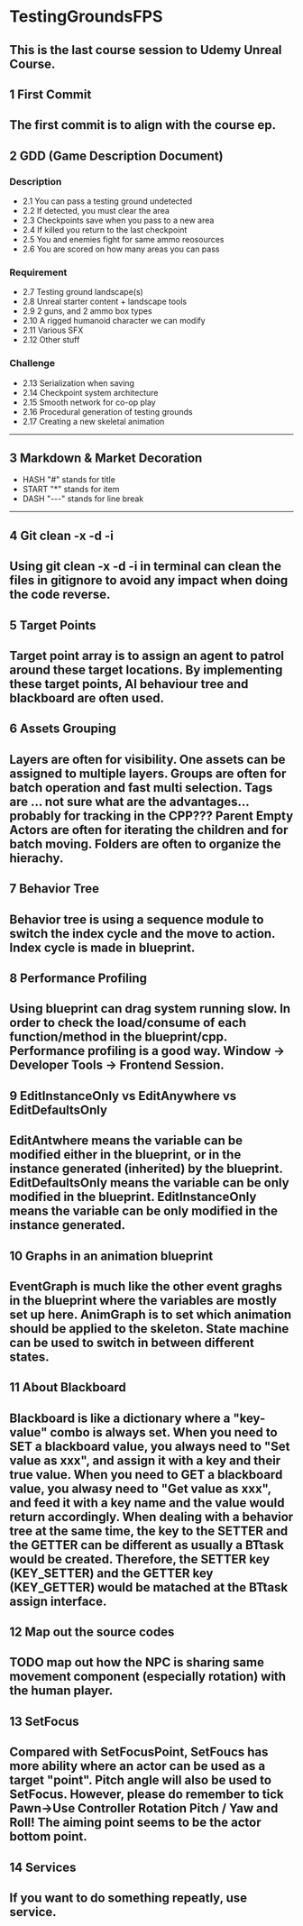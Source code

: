 # TestingGroundsFPS

This is the last course session to Udemy Unreal Course.
---

## 1 First Commit

The first commit is to align with the course ep.
---

## 2 GDD (Game Description Document)
### Description
* 2.1 You can pass a testing ground undetected
* 2.2 If detected, you must clear the area
* 2.3 Checkpoints save when you pass to a new area
* 2.4 If killed you return to the last checkpoint
* 2.5 You and enemies fight for same ammo reosources
* 2.6 You are scored on how many areas you can pass
### Requirement
* 2.7 Testing ground landscape(s)
* 2.8 Unreal starter content + landscape tools
* 2.9 2 guns, and 2 ammo box types
* 2.10 A rigged humanoid character we can modify
* 2.11 Various SFX
* 2.12 Other stuff
### Challenge
* 2.13 Serialization when saving
* 2.14 Checkpoint system architecture
* 2.15 Smooth network for co-op play
* 2.16 Procedural generation of testing grounds
* 2.17 Creating a new skeletal animation
---

## 3 Markdown & Market Decoration
* HASH "#" stands for title
* START "*" stands for item
* DASH "---" stands for line break
---

## 4 Git clean -x -d -i

Using git clean -x -d -i in terminal can clean the files in gitignore to avoid any impact when doing the code reverse.
---

## 5 Target Points

Target point array is to assign an agent to patrol around these target locations.
By implementing these target points, AI behaviour tree and blackboard are often used.
---

## 6 Assets Grouping

Layers are often for visibility. One assets can be assigned to multiple layers.
Groups are often for batch operation and fast multi selection.
Tags are ... not sure what are the advantages... probably for tracking in the CPP???
Parent Empty Actors are often for iterating the children and for batch moving.
Folders are often to organize the hierachy.
---

## 7 Behavior Tree

Behavior tree is using a sequence module to switch the index cycle and the move to action. Index cycle is made in blueprint.
---

## 8 Performance Profiling

Using blueprint can drag system running slow. In order to check the load/consume of each function/method in the blueprint/cpp. Performance profiling is a good way. 
Window -> Developer Tools -> Frontend Session.
---

## 9 EditInstanceOnly vs EditAnywhere vs EditDefaultsOnly

EditAntwhere means the variable can be modified either in the blueprint, or in the instance generated (inherited) by the blueprint.
EditDefaultsOnly means the variable can be only modified in the blueprint.
EditInstanceOnly means the variable can be only modified in the instance generated.
---

## 10 Graphs in an animation blueprint

EventGraph is much like the other event graghs in the blueprint where the variables are mostly set up here.
AnimGraph is to set which animation should be applied to the skeleton. State machine can be used to switch in between different states.
---

## 11 About Blackboard

Blackboard is like a dictionary where a "key-value" combo is always set.
When you need to SET a blackboard value, you always need to "Set value as xxx", and assign it with a key and their true value.
When you need to GET a blackboard value, you alwasy need to "Get value as xxx", and feed it with a key name and the value would return accordingly.
When dealing with a behavior tree at the same time, the key to the SETTER and the GETTER can be different as usually a BTtask would be created.
Therefore, the SETTER key (KEY_SETTER) and the GETTER key (KEY_GETTER) would be matached at the BTtask assign interface.
---

## 12 Map out the source codes

TODO map out how the NPC is sharing same movement component (especially rotation) with the human player.
---

## 13 SetFocus

Compared with SetFocusPoint, SetFoucs has more ability where an actor can be used as a target "point".
Pitch angle will also be used to SetFocus.
However, please do remember to tick Pawn->Use Controller Rotation Pitch / Yaw and Roll!
The aiming point seems to be the actor bottom point.
---

## 14 Services

If you want to do something repeatly, use service.
---









